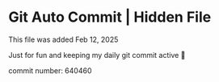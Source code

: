 # Git Auto Commit | Hidden File

This file was added Feb 12, 2025

Just for fun and keeping my daily git commit active 🤪

commit number: 640460

